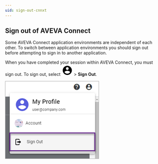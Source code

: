 ```yaml
---
uid: sign-out-cnnxt
---
```


## Sign out of AVEVA Connect

Some AVEVA Connect application environments are independent of each other. To switch between application environments you should sign out before attempting to sign in to another application.

When you have completed your session within AVEVA Connect, you must sign out. To sign out, select ![account-circle](../../../_icons/default/account-circle.svg) > **Sign Out**.

![Sign out of AVEVA Connect](images/sign-out-cnnxt.png)
